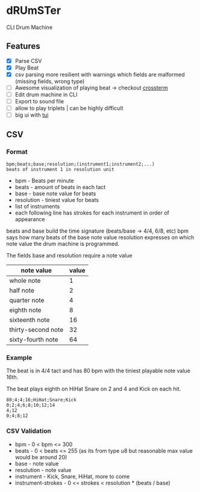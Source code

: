 # dRUmSTer

CLI Drum Machine

## Features

- [x] Parse CSV
- [x] Play Beat
- [x] csv parsing more resilient with warnings which fields are malformed (missing fields, wrong type)
- [ ] Awesome visualization of playing beat -> checkout [crossterm](https://github.com/crossterm-rs/crossterm)
- [ ] Edit drum machine in CLI
- [ ] Export to sound file
- [ ] allow to play triplets | can be highly difficult
- [ ] big ui with [tui](https://github.com/fdehau/tui-rs)

## CSV

### Format

```
bpm;beats;base;resolution;(instrument1;instrument2;...)
beats of instrument 1 in resolution unit
```

- bpm - Beats per minute
- beats - amount of beats in each tact
- base - base note value for beats
- resolution - tiniest value for beats
- list of instruments
- each following line has strokes for each instrument in order of appearance

beats and base build the time signature (beats/base -> 4/4, 6/8, etc)
bpm says how many beats of the base note value
resolution expresses on which note value the drum machine is programmed.

The fields base and resolution require a note value

| note value         | value |
|--------------------|-------|
| whole note         | 1     |
| half note          | 2     |
| quarter note       | 4     |
| eighth note        | 8     |
| sixteenth note     | 16    |
| thirty-second note | 32    |
| sixty-fourth note  | 64    |

### Example

The beat is in 4/4 tact and has 80 bpm with the tiniest playable note value 16th.

The beat plays eighth on HiHat Snare on 2 and 4 and Kick on each hit.

```
80;4;4;16;HiHat;Snare;Kick
0;2;4;6;8;10;12;14
4;12
0;4;8;12
```

### CSV Validation
- bpm - 0 < bpm <= 300
- beats - 0 < beats <= 255 (as its from type u8 but reasonable max value would be around 20)
- base - note value
- resolution - note value
- instrument - Kick, Snare, HiHat, more to come
- instrument-strokes - 0 <= strokes < resolution * (beats / base)
